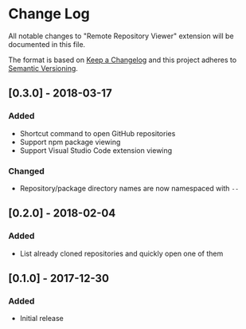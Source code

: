 # Change Log

All notable changes to "Remote Repository Viewer" extension will be documented in this file.

The format is based on [Keep a Changelog](http://keepachangelog.com/en/1.0.0/)
and this project adheres to [Semantic Versioning](http://semver.org/spec/v2.0.0.html).

## [0.3.0] - 2018-03-17
### Added
- Shortcut command to open GitHub repositories
- Support npm package viewing
- Support Visual Studio Code extension viewing

### Changed
- Repository/package directory names are now namespaced with `--`

## [0.2.0] - 2018-02-04
### Added
- List already cloned repositories and quickly open one of them

## [0.1.0] - 2017-12-30
### Added
- Initial release
